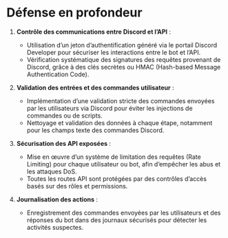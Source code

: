 
# Défense en profondeur
1. **Contrôle des communications entre Discord et l’API** :
   - Utilisation d’un jeton d’authentification généré via le portail Discord Developer pour sécuriser les interactions entre le bot et l’API.
   - Vérification systématique des signatures des requêtes provenant de Discord, grâce à des clés secrètes ou HMAC (Hash-based Message Authentication Code).

2. **Validation des entrées et des commandes utilisateur** :
   - Implémentation d’une validation stricte des commandes envoyées par les utilisateurs via Discord pour éviter les injections de commandes ou de scripts.
   - Nettoyage et validation des données à chaque étape, notamment pour les champs texte des commandes Discord.

3. **Sécurisation des API exposées** :
   - Mise en œuvre d’un système de limitation des requêtes (Rate Limiting) pour chaque utilisateur ou bot, afin d’empêcher les abus et les attaques DoS.
   - Toutes les routes API sont protégées par des contrôles d’accès basés sur des rôles et permissions.

4. **Journalisation des actions** :
   - Enregistrement des commandes envoyées par les utilisateurs et des réponses du bot dans des journaux sécurisés pour détecter les activités suspectes.
